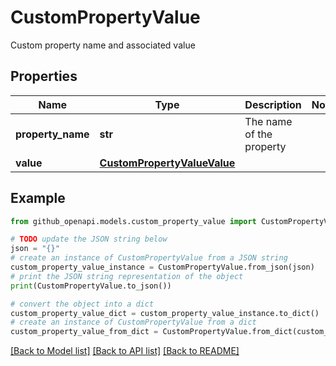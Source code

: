 # CustomPropertyValue

Custom property name and associated value

## Properties

Name | Type | Description | Notes
------------ | ------------- | ------------- | -------------
**property_name** | **str** | The name of the property | 
**value** | [**CustomPropertyValueValue**](CustomPropertyValueValue.md) |  | 

## Example

```python
from github_openapi.models.custom_property_value import CustomPropertyValue

# TODO update the JSON string below
json = "{}"
# create an instance of CustomPropertyValue from a JSON string
custom_property_value_instance = CustomPropertyValue.from_json(json)
# print the JSON string representation of the object
print(CustomPropertyValue.to_json())

# convert the object into a dict
custom_property_value_dict = custom_property_value_instance.to_dict()
# create an instance of CustomPropertyValue from a dict
custom_property_value_from_dict = CustomPropertyValue.from_dict(custom_property_value_dict)
```
[[Back to Model list]](../README.md#documentation-for-models) [[Back to API list]](../README.md#documentation-for-api-endpoints) [[Back to README]](../README.md)


